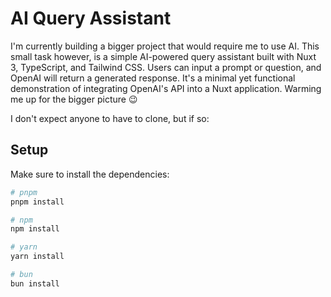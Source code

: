 # AI Query Assistant

I'm currently building a bigger project that would require me to use AI. This small task however, is a simple AI-powered query assistant built with Nuxt 3, TypeScript, and Tailwind CSS. Users can input a prompt or question, and OpenAI will return a generated response. 
It's a minimal yet functional demonstration of integrating OpenAI's API into a Nuxt application.
Warming me up for the bigger picture 😉


I don't expect anyone to have to clone, but if so:

## Setup

Make sure to install the dependencies:

```bash
# pnpm
pnpm install

# npm
npm install

# yarn
yarn install

# bun
bun install
